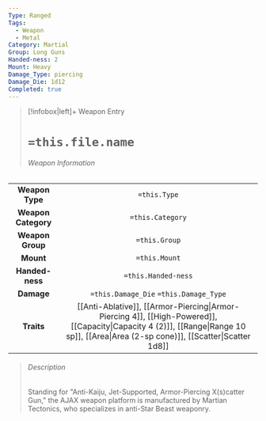 ```yaml
---
Type: Ranged
Tags:
  - Weapon
  - Metal
Category: Martial
Group: Long Guns
Handed-ness: 2
Mount: Heavy
Damage_Type: piercing
Damage_Die: 1d12
Completed: true
---
```

> [!infobox|left]+ Weapon Entry
> # `=this.file.name`
> ###### Weapon Information
|                     |                                                                                                                                                                                       |
|:-------------------:|:-------------------------------------------------------------------------------------------------------------------------------------------------------------------------------------:|
|   **Weapon Type**   |                                                                                     `=this.Type`                                                                                      |
| **Weapon Category** |                                                                                   `=this.Category`                                                                                    |
|  **Weapon Group**   |                                                                                     `=this.Group`                                                                                     |
|      **Mount**      |                                                                                     `=this.Mount`                                                                                     |
|   **Handed-ness**   |                                                                                  `=this.Handed-ness`                                                                                  |
|     **Damage**      |                                                                        `=this.Damage_Die` `=this.Damage_Type`                                                                         |
|     **Traits**      | [[Anti-Ablative]], [[Armor-Piercing\|Armor-Piercing 4]], [[High-Powered]], [[Capacity\|Capacity 4 (2)]], [[Range\|Range 10 sp]], [[Area\|Area (2-sp cone)]], [[Scatter\|Scatter 1d8]] |
> ###### *Description*
> Standing for "Anti-Kaiju, Jet-Supported, Armor-Piercing X(s)catter Gun," the AJAX weapon platform is manufactured by Martian Tectonics, who specializes in anti-Star Beast weaponry. 